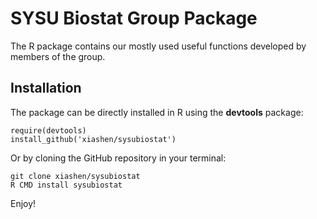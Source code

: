 # SYSU Biostat Group Package

The R package contains our mostly used useful functions developed by members of the group.

## Installation

The package can be directly installed in R using the **devtools** package:

```{r}
require(devtools)
install_github('xiashen/sysubiostat')
```

Or by cloning the GitHub repository in your terminal:

```{bash}
git clone xiashen/sysubiostat
R CMD install sysubiostat
```

Enjoy!
